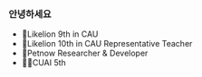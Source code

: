 ### 안녕하세요

- 🦁Likelion 9th in CAU
- 🦁Likelion 10th in CAU Representative Teacher
- 🐶Petnow Researcher & Developer
- 👩‍💻CUAI 5th

<!--
**unanchoi/unanchoi** is a ✨ _special_ ✨ repository because its `README.md` (this file) appears on your GitHub profile.

Here are some ideas to get you started:

- 🔭 I’m currently working on ...
- 🌱 I’m currently learning ...
- 👯 I’m looking to collaborate on ...
- 🤔 I’m looking for help with ...
- 💬 Ask me about ...
- 📫 How to reach me: ...
- 😄 Pronouns: ...
- ⚡ Fun fact: ...
-->
